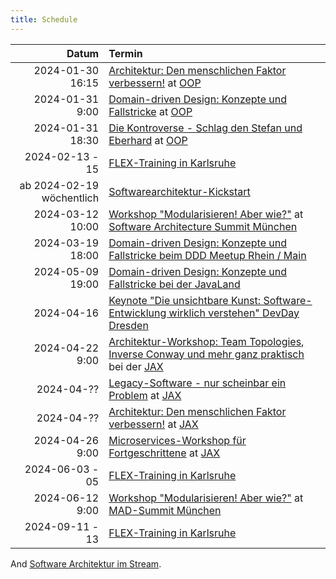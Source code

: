 ```yaml
---
title: Schedule
---
```


|                     Datum | Termin                                                                                                                                                                                                            |
|--------------------------:|:------------------------------------------------------------------------------------------------------------------------------------------------------------------------------------------------------------------|
|          2024-01-30 16:15 | [Architektur: Den menschlichen Faktor verbessern!](https://www.oop-konferenz.de/oop-2024/programm/konferenzprogramm#item-6742) at [OOP](https://www.oop-konferenz.de/)                                            |
|          2024-01-31  9:00 | [Domain-driven Design: Konzepte und Fallstricke](https://www.oop-konferenz.de/oop-2024/programm/konferenzprogramm#item-6648) at [OOP](https://www.oop-konferenz.de/)                                              |
|          2024-01-31 18:30 | [Die Kontroverse - Schlag den Stefan und Eberhard](https://www.oop-konferenz.de/oop-2024/programm/konferenzprogramm#item-7060) at [OOP](https://www.oop-konferenz.de/)                                            |
|           2024-02-13 - 15 | [FLEX-Training in Karlsruhe](https://www.socreatory.com/de/trainings/flex)                                                                                                                                        |
| ab 2024-02-19 wöchentlich | [Softwarearchitektur-Kickstart](https://www.socreatory.com/de/trainings/arch-kickstart)                                                                                                                           |
|          2024-03-12 10:00 | [Workshop "Modularisieren! Aber wie?"](https://software-architecture-summit.de/softwarearchitecture/modularisieren-aber-wie/) at [Software Architecture Summit München](https://software-architecture-summit.de/) |
|          2024-03-19 18:00 | [Domain-driven Design: Konzepte und Fallstricke beim DDD Meetup Rhein / Main](https://www.meetup.com/de-DE/domain-driven-design-rhein-main/events/298610790/?isFirstPublish=true)                                 |
|          2024-05-09 19:00 | [Domain-driven Design: Konzepte und Fallstricke bei der JavaLand](https://meine.doag.org/events/javaland/2024/agenda/#eventDay.1712613600)                                                                        |
|                2024-04-16 | [Keynote "Die unsichtbare Kunst: Software-Entwicklung wirklich verstehen" DevDay Dresden](https://www.devday.de/)                                                                                                 |
|           2024-04-22 9:00 | [Architektur-Workshop: Team Topologies, Inverse Conway und mehr ganz praktisch](https://jax.de/software-architecture/soziotechnischer-architektur-workshop) bei der [JAX](https://jax.de/)                        |
|                2024-04-?? | [Legacy-Software - nur scheinbar ein Problem](https://jax.de/microservices/legacy-software-nur-scheinbar-problem/) at [JAX](https://jax.de/)                                                                      |
|                2024-04-?? | [Architektur: Den menschlichen Faktor verbessern!](https://jax.de/software-architecture/architektur-menschlicher-faktor/) at [JAX](https://jax.de/)                                                               |
|           2024-04-26 9:00 | [Microservices-Workshop für Fortgeschrittene](https://jax.de/microservices/microservices-workshop-fortgeschrittene/) at [JAX](https://jax.de/)                                                                    |
|           2024-06-03 - 05 | [FLEX-Training in Karlsruhe](https://www.socreatory.com/de/trainings/flex)                                                                                                                                        |
|           2024-06-12 9:00 | [Workshop "Modularisieren! Aber wie?"](https://mad-summit.de/fundamentals/modularisieren/)  at [MAD-Summit München](https://mad-summit.de/)                                                                       |
|           2024-09-11 - 13 | [FLEX-Training in Karlsruhe](https://www.socreatory.com/de/trainings/flex)                                                                                                                                        |


And [Software Architektur im Stream](https://software-architektur.tv/).
